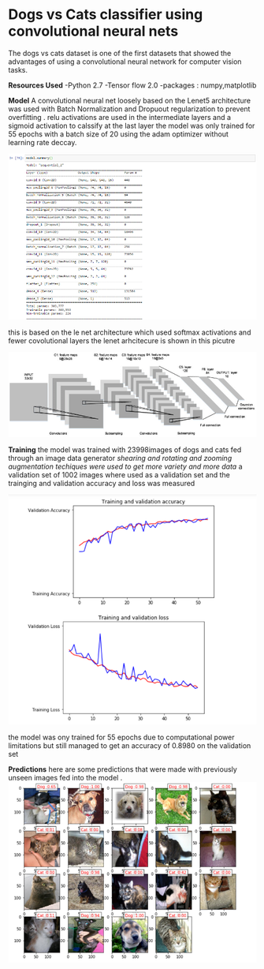 # Dogs vs Cats classifier using convolutional neural nets
The dogs vs cats dataset is one of the first datasets that showed the advantages of using a convolutional neural network for computer vision tasks. 

**Resources Used**
-Python 2.7
-Tensor flow 2.0
-packages : numpy,matplotlib

**Model**
A convolutional neural net loosely based on the Lenet5 architecture was used with Batch Normalization and Dropuout regularization to prevent overfitting . relu activations are used in the intermediate layers and a sigmoid activation to calssify at the last layer
the model was only trained for 55 epochs with a batch size of 20 using the adam optimizer without learning rate deccay. 

![alt text](images/model.png)

this is based on the le net architecture which used softmax activations and fewer covolutional layers
the lenet arhcitecure is shown in this picutre

![alt text](lenet.png)

**Training**
the model was trained with 23998images of dogs and cats fed through an image data generator
*shearing and rotating and zooming augmentation techiques were used to get more variety and more data*
a validation set of 1002 images where used as a validation set and the trainging and validation accuracy and loss was measured

![alt text](plot.png)

the model was ony trained for 55 epochs due to computational power limitations but still managed to get an accuracy of 0.8980 on the validation set 

**Predictions**
here are some predictions that were made with previously unseen images fed into the model .
![alt text](images/out.png)

